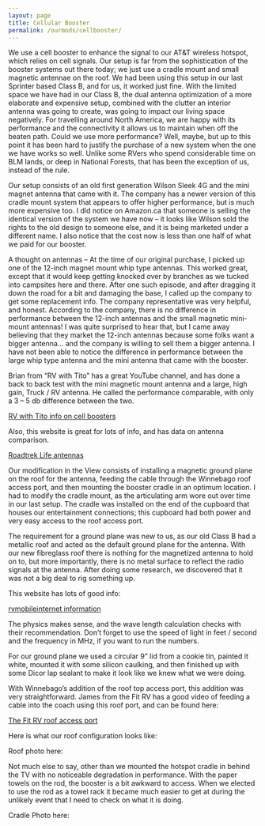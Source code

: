```yaml
---
layout: page
title: Cellular Booster
permalink: /ourmods/cellbooster/
---
```


We use a cell booster to enhance the signal to our AT&T wireless hotspot, which relies on cell signals.  Our setup is far from the sophistication of the booster systems out there today; we just use a cradle mount and small magnetic antennae on the roof.  We had been using this setup in our last Sprinter based Class B, and for us, it worked just fine.  With the limited space we have had in our Class B, the dual antenna optimization of a more elaborate and expensive setup, combined with the clutter an interior antenna was going to create, was going to impact our living space negatively.  For travelling around North America, we are happy with its performance and the connectivity it allows us to maintain when off the beaten path.  Could we use more performance?  Well, maybe, but up to this point it has been hard to justify the purchase of a new system when the one we have works so well.  Unlike some RVers who spend considerable time on BLM lands, or deep in National Forests, that has been the exception of us, instead of the rule.

Our setup consists of an old first generation Wilson Sleek 4G and the mini magnet antenna that came with it.  The company has a newer version of this cradle mount system that appears to offer higher performance, but is much more expensive too.  I did notice on Amazon.ca that someone is selling the identical version of the system we have now – it looks like Wilson sold the rights to the old design to someone else, and it is being marketed under a different name.  I also notice that the cost now is less than one half of what we paid for our booster.

A thought on antennas – At the time of our original purchase, I picked up one of the 12-inch magnet mount whip type antennas.  This worked great, except that it would keep getting knocked over by branches as we tucked into campsites here and there.  After one such episode, and after dragging it down the road for a bit and damaging the base, I called up the company to get some replacement info.  The company representative was very helpful, and honest.  According to the company, there is no difference in performance between the 12-inch antennas and the small magnetic mini-mount antennas!  I was quite surprised to hear that, but I came away believing that they market the 12-inch antennas because some folks want a bigger antenna... and the company is willing to sell them a bigger antenna.  I have not been able to notice the difference in performance between the large whip type antenna and the mini antenna that came with the booster.

Brian from “RV with Tito” has a great YouTube channel, and has done a back to back test with the mini magnetic mount antenna and a large, high gain, Truck / RV antenna.  He called the performance comparable, with only a 3 – 5 db difference between the two.

[RV with Tito info on cell boosters](https://www.youtube.com/watch?v=eQL4lU9DjZw)

Also, this website is great for lots of info, and has data on antenna comparison.

[Roadtrek Life antennas](http://roadtreklife.blogspot.com/2017/01/weboost-drive-4g-x-cell-booster.html#more)

Our modification in the View consists of installing a magnetic ground plane on the roof for the antenna, feeding the cable through the Winnebago roof access port, and then mounting the booster cradle in an optimum location.  I had to modify the cradle mount, as the articulating arm wore out over time in our last setup.  The cradle was installed on the end of the cupboard that houses our entertainment connections; this cupboard had both power and very easy access to the roof access port.

The requirement for a ground plane was new to us, as our old Class B had a metallic roof and acted as the default ground plane for the antenna.  With our new fibreglass roof there is nothing for the magnetized antenna to hold on to, but more importantly, there is no metal surface to reflect the radio signals at the antenna.  After doing some research, we discovered that it was not a big deal to rig something up.

This website has lots of good info:

[rvmobileinternet information](https://www.rvmobileinternet.com/guides/ground-planes-for-rv-use-of-mobile-cellular-boosters/)

The physics makes sense, and the wave length calculation checks with their recommendation.  Don’t forget to use the speed of light in feet / second and the frequency in MHz, if you want to run the numbers.

For our ground plane we used a circular 9” lid from a cookie tin, painted it white, mounted it with some silicon caulking, and then finished up with some Dicor lap sealant to make it look like we knew what we were doing.

With Winnebago’s addition of the roof top access port, this addition was very straightforward.  James from the Fit RV has a good video of feeding a cable into the coach using this roof port, and can be found here:

[The Fit RV roof access port](https://www.thefitrv.com/rv-tips/tips-for-using-winnebagos-new-roof-port/)

Here is what our roof configuration looks like:

Roof photo here:

Not much else to say, other than we mounted the hotspot cradle in behind the TV with no noticeable degradation in performance.  With the paper towels on the rod, the booster is a bit awkward to access.  When we elected to use the rod as a towel rack it became much easier to get at during the unlikely event that I need to check on what it is doing.

Cradle Photo here:

